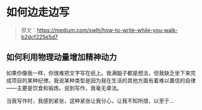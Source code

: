 # 如何边走边写

> 原文：<https://medium.com/swlh/how-to-write-while-you-walk-b2dcf225e5d7>

## 如何利用物理动量增加精神动力

如果你像我一样，你很难把文字写在纸上。我满脑子都是想法，但我缺乏坐下来完成项目的某种纪律。我说某种类型是因为我在生活的其他方面有着难以置信的自律——主要是饮食和锻炼。说到写作，我毫无章法。

当我写作时，我感到紧张，这种紧张让我分心，让我不知所措，以至于…